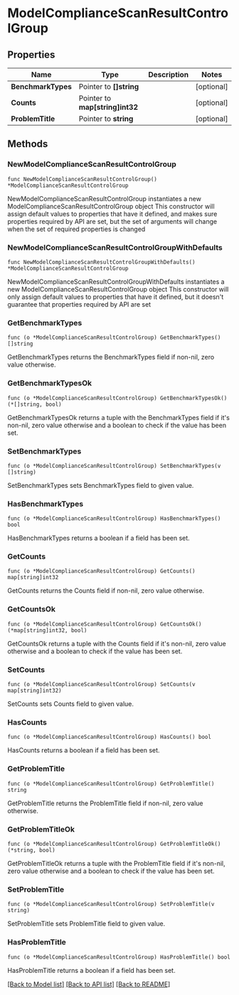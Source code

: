 # ModelComplianceScanResultControlGroup

## Properties

Name | Type | Description | Notes
------------ | ------------- | ------------- | -------------
**BenchmarkTypes** | Pointer to **[]string** |  | [optional] 
**Counts** | Pointer to **map[string]int32** |  | [optional] 
**ProblemTitle** | Pointer to **string** |  | [optional] 

## Methods

### NewModelComplianceScanResultControlGroup

`func NewModelComplianceScanResultControlGroup() *ModelComplianceScanResultControlGroup`

NewModelComplianceScanResultControlGroup instantiates a new ModelComplianceScanResultControlGroup object
This constructor will assign default values to properties that have it defined,
and makes sure properties required by API are set, but the set of arguments
will change when the set of required properties is changed

### NewModelComplianceScanResultControlGroupWithDefaults

`func NewModelComplianceScanResultControlGroupWithDefaults() *ModelComplianceScanResultControlGroup`

NewModelComplianceScanResultControlGroupWithDefaults instantiates a new ModelComplianceScanResultControlGroup object
This constructor will only assign default values to properties that have it defined,
but it doesn't guarantee that properties required by API are set

### GetBenchmarkTypes

`func (o *ModelComplianceScanResultControlGroup) GetBenchmarkTypes() []string`

GetBenchmarkTypes returns the BenchmarkTypes field if non-nil, zero value otherwise.

### GetBenchmarkTypesOk

`func (o *ModelComplianceScanResultControlGroup) GetBenchmarkTypesOk() (*[]string, bool)`

GetBenchmarkTypesOk returns a tuple with the BenchmarkTypes field if it's non-nil, zero value otherwise
and a boolean to check if the value has been set.

### SetBenchmarkTypes

`func (o *ModelComplianceScanResultControlGroup) SetBenchmarkTypes(v []string)`

SetBenchmarkTypes sets BenchmarkTypes field to given value.

### HasBenchmarkTypes

`func (o *ModelComplianceScanResultControlGroup) HasBenchmarkTypes() bool`

HasBenchmarkTypes returns a boolean if a field has been set.

### GetCounts

`func (o *ModelComplianceScanResultControlGroup) GetCounts() map[string]int32`

GetCounts returns the Counts field if non-nil, zero value otherwise.

### GetCountsOk

`func (o *ModelComplianceScanResultControlGroup) GetCountsOk() (*map[string]int32, bool)`

GetCountsOk returns a tuple with the Counts field if it's non-nil, zero value otherwise
and a boolean to check if the value has been set.

### SetCounts

`func (o *ModelComplianceScanResultControlGroup) SetCounts(v map[string]int32)`

SetCounts sets Counts field to given value.

### HasCounts

`func (o *ModelComplianceScanResultControlGroup) HasCounts() bool`

HasCounts returns a boolean if a field has been set.

### GetProblemTitle

`func (o *ModelComplianceScanResultControlGroup) GetProblemTitle() string`

GetProblemTitle returns the ProblemTitle field if non-nil, zero value otherwise.

### GetProblemTitleOk

`func (o *ModelComplianceScanResultControlGroup) GetProblemTitleOk() (*string, bool)`

GetProblemTitleOk returns a tuple with the ProblemTitle field if it's non-nil, zero value otherwise
and a boolean to check if the value has been set.

### SetProblemTitle

`func (o *ModelComplianceScanResultControlGroup) SetProblemTitle(v string)`

SetProblemTitle sets ProblemTitle field to given value.

### HasProblemTitle

`func (o *ModelComplianceScanResultControlGroup) HasProblemTitle() bool`

HasProblemTitle returns a boolean if a field has been set.


[[Back to Model list]](../README.md#documentation-for-models) [[Back to API list]](../README.md#documentation-for-api-endpoints) [[Back to README]](../README.md)


